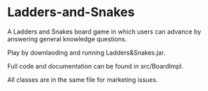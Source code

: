 Ladders-and-Snakes
==================

A Ladders and Snakes board game in which users can advance by answering general knowledge questions.

Play by downlaoding and running Ladders&Snakes.jar.

Full code and documentation can be found in src/BoardImpl.

All classes are in the same file for marketing issues.
